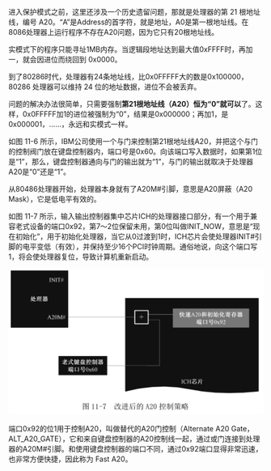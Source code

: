 进入保护模式之前，这里还涉及一个历史遗留问题，那就是处理器的第 21 根地址线，编号 A20。“A”是Address的首字符，就是地址，A0是第一根地址线。在8086处理器上运行程序不存在A20问题，因为它只有20根地址线。

实模式下的程序只能寻址1MB内存。当逻辑段地址达到最大值0xFFFF时，再加一，就会因进位而绕回到 0x0000。

到了80286时代，处理器有24条地址线，比0x0FFFFF大的数是0x100000，80286 处理器可以维持 24 位的地址数据，进位不会被丢弃。

问题的解决办法很简单，只需要强制**第21根地址线（A20）恒为“0”就可以**了。这样，0x0FFFFF加1的进位被强制为“0”，结果是0x000000；再加1，是0x000001，……，永远和实模式一样。

如图 11-6 所示，IBM公司使用一个与门来控制第21根地址线A20，并把这个与门的控制阀门放在键盘控制器内，端口号是0x60。向该端口写入数据时，如果第1位是“1”，那么，键盘控制器通向与门的输出就为“1”，与门的输出就取决于处理器A20是“0”还是“1”。

从80486处理器开始，处理器本身就有了A20M#引脚，意思是A20屏蔽（A20 Mask），它是低电平有效的。

如图 11-7 所示，输入输出控制器集中芯片ICH的处理器接口部分，有一个用于兼容老式设备的端口0x92，第7～2位保留未用，第0位叫做INIT_NOW，意思是“现在初始化”，用于初始化处理器，当它从0过渡到1时，ICH芯片会使处理器INIT#引脚的电平变低（有效），并保持至少16个PCI时钟周期。通俗地说，向这个端口写1，将会使处理器复位，导致计算机重新启动。

![config](images/8.png)

端口0x92的位1用于控制A20，叫做替代的A20门控制（Alternate A20 Gate，ALT_A20_GATE），它和来自键盘控制器的A20控制线一起，通过或门连接到处理器的A20M#引脚。和使用键盘控制器的端口不同，通过0x92端口显得非常迅速，也非常方便快捷，因此称为 Fast A20。